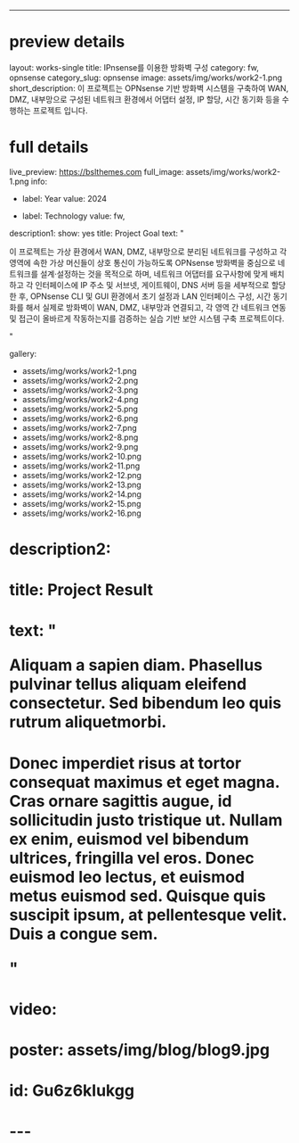 ---
# preview details
layout: works-single
title: IPnsense를 이용한 방화벽 구성
category: fw, opnsense
category_slug: opnsense
image: assets/img/works/work2-1.png
short_description: 이 프로젝트는 OPNsense 기반 방화벽 시스템을 구축하여 WAN, DMZ, 내부망으로 구성된 네트워크 환경에서 어댑터 설정, IP 할당, 시간 동기화 등을 수행하는 프로젝트 입니다. 
# full details
live_preview: https://bslthemes.com
full_image: assets/img/works/work2-1.png
info:
  - label: Year
    value: 2024

  - label: Technology
    value: fw,

description1:
  show: yes
  title: Project Goal
  text: "<p>이 프로젝트는 가상 환경에서 WAN, DMZ, 내부망으로 분리된 네트워크를 구성하고 각 영역에 속한 가상 머신들이 상호 통신이 가능하도록 OPNsense 방화벽을 중심으로 네트워크를 설계·설정하는 것을 목적으로 하며, 네트워크 어댑터를 요구사항에 맞게 배치하고 각 인터페이스에 IP 주소 및 서브넷, 게이트웨이, DNS 서버 등을 세부적으로 할당한 후, OPNsense CLI 및 GUI 환경에서 초기 설정과 LAN 인터페이스 구성, 시간 동기화를 해서 실제로 방화벽이 WAN, DMZ, 내부망과 연결되고, 각 영역 간  네트워크 연동 및 접근이 올바르게 작동하는지를 검증하는 실습 기반 보안 시스템 구축 프로젝트이다.</p>"

gallery:
  - assets/img/works/work2-1.png
  - assets/img/works/work2-2.png
  - assets/img/works/work2-3.png
  - assets/img/works/work2-4.png
  - assets/img/works/work2-5.png
  - assets/img/works/work2-6.png
  - assets/img/works/work2-7.png
  - assets/img/works/work2-8.png
  - assets/img/works/work2-9.png
  - assets/img/works/work2-10.png
  - assets/img/works/work2-11.png
  - assets/img/works/work2-12.png
  - assets/img/works/work2-13.png
  - assets/img/works/work2-14.png
  - assets/img/works/work2-15.png
  - assets/img/works/work2-16.png
 
# description2:
#   title: Project Result
#   text: "<p>Aliquam a sapien diam. Phasellus pulvinar tellus aliquam eleifend consectetur. Sed bibendum leo quis rutrum aliquetmorbi.</p>
#   <p>Donec imperdiet risus at tortor consequat maximus et eget magna. Cras ornare sagittis augue, id sollicitudin justo tristique ut. Nullam ex enim, euismod vel bibendum ultrices, fringilla vel eros. Donec euismod leo lectus, et euismod metus euismod sed. Quisque quis suscipit ipsum, at pellentesque velit. Duis a congue sem.</p>"

# video:
#   poster: assets/img/blog/blog9.jpg
#   id: Gu6z6kIukgg

# ---
